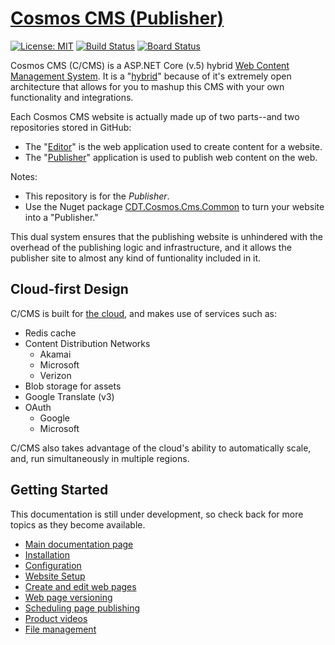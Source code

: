 # [Cosmos CMS (Publisher)](https://cosmos.azureedge.net)

[![License: MIT](https://img.shields.io/static/v1?label=License&message=MIT&color=brightgreen)](https://github.com/StateOfCalifornia/CosmosCMS.Publisher/edit/main/LICENSE.md)  [![Build Status](https://dev.azure.com/CalEnterprise/CDT.Cosmos.Cms/_apis/build/status/Source-GitHub%20CosmosCMS.Publisher?branchName=main)](https://dev.azure.com/CalEnterprise/CDT.Cosmos.Cms/_build/latest?definitionId=571&branchName=main) 
[![Board Status](https://dev.azure.com/CalEnterprise/a7ab809f-6843-401d-962e-130106405388/dcd608b7-7c08-4e48-8863-83d649e2e1df/_apis/work/boardbadge/82ea9a1e-2fcd-4973-8898-080c0556e997)](https://dev.azure.com/calenterprise/a7ab809f-6843-401d-962e-130106405388/_boards/board/t/dcd608b7-7c08-4e48-8863-83d649e2e1df/Microsoft.RequirementCategory/)

Cosmos CMS (C/CMS) is a ASP.NET Core (v.5) hybrid [Web Content Management System](https://en.wikipedia.org/wiki/Web_content_management_system). It is a "[hybrid](https://en.wikipedia.org/wiki/Mashup_(web_application_hybrid))" because of it's extremely open architecture that allows for you to mashup this CMS with your own functionality and integrations.

Each Cosmos CMS website is actually made up of two parts--and two repositories stored in GitHub:

* The "[Editor](https://github.com/StateOfCalifornia/CosmosCMS.Editor)" is the web application used to create content for a website.
* The "[Publisher](https://github.com/StateOfCalifornia/CosmosCMS.Publisher)" application is used to publish web content on the web.

Notes:

* This repository is for the _*Publisher*_.
* Use the Nuget package [CDT.Cosmos.Cms.Common](https://www.nuget.org/packages/CDT.Cosmos.Cms.Common/) to turn your website into a "Publisher."

This dual system ensures that the publishing website is unhindered with the overhead of the publishing logic and infrastructure, and it allows the publisher site to almost any kind of funtionality included in it.  

## Cloud-first Design

C/CMS is built for [the cloud](https://cosmos.azureedge.net/), and makes use of services such as:

* Redis cache
* Content Distribution Networks 
  * Akamai
  * Microsoft
  * Verizon
* Blob storage for assets
* Google Translate (v3)
* OAuth
  * Google
  * Microsoft

C/CMS also takes advantage of the cloud's ability to automatically scale, and, run simultaneously in multiple regions.

## Getting Started

This documentation is still under development, so check back for more topics as they become available.

* [Main documentation page](https://cosmos.azureedge.net/documentation)
* [Installation](https://cosmos.azureedge.net/installation)
* [Configuration](https://cosmos.azureedge.net/configuration)
* [Website Setup](https://cosmos.azureedge.net/website_setup)
* [Create and edit web pages](https://cosmos.azureedge.net/edit_page)
* [Web page versioning](https://cosmos.azureedge.net/page_versions)
* [Scheduling page publishing](https://cosmos.azureedge.net/page_versions#ScheduleRelease)
* [Product videos](https://cosmos.azureedge.net/video)
* [File management](https://cosmos.azureedge.net/file_management)
